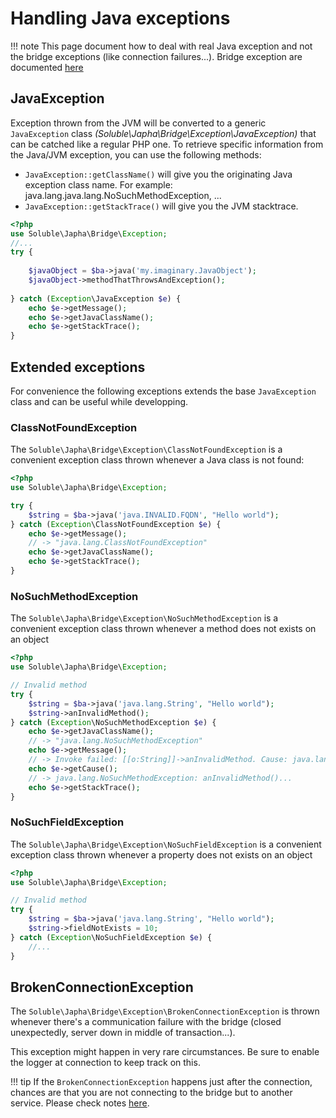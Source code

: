 # Handling Java exceptions

!!! note
    This page document how to deal with real Java exception and not the bridge
    exceptions (like connection failures...). Bridge exception are documented 
    [here](./bridge_connection.md#errors-and-exceptions)  

## JavaException

Exception thrown from the JVM will be converted to a generic `JavaException` class *(Soluble\Japha\Bridge\Exception\JavaException)*
that can be catched like a regular PHP one. To retrieve specific information from
the Java/JVM exception, you can use the following methods: 

- `JavaException::getClassName()` will give you the originating Java exception class name. 
  For example: java.lang.java.lang.NoSuchMethodException, ...
- `JavaException::getStackTrace()` will give you the JVM stacktrace.


```php
<?php
use Soluble\Japha\Bridge\Exception;
//...
try {
    
    $javaObject = $ba->java('my.imaginary.JavaObject');
    $javaObject->methodThatThrowsAndException();
    
} catch (Exception\JavaException $e) {    
    echo $e->getMessage();    
    echo $e->getJavaClassName();
    echo $e->getStackTrace();
} 

```

## Extended exceptions

For convenience the following exceptions extends the base `JavaException` class
and can be useful while developping.

### ClassNotFoundException

The `Soluble\Japha\Bridge\Exception\ClassNotFoundException` is a convenient
exception class thrown whenever a Java class is not found:

```php
<?php
use Soluble\Japha\Bridge\Exception;

try {
    $string = $ba->java('java.INVALID.FQDN', "Hello world");
} catch (Exception\ClassNotFoundException $e) {    
    echo $e->getMessage();
    // -> "java.lang.ClassNotFoundException"
    echo $e->getJavaClassName();
    echo $e->getStackTrace();
} 
```

### NoSuchMethodException

The `Soluble\Japha\Bridge\Exception\NoSuchMethodException` is a convenient 
exception class thrown whenever a method does not exists on an object


```php
<?php
use Soluble\Japha\Bridge\Exception;

// Invalid method
try {
    $string = $ba->java('java.lang.String', "Hello world");
    $string->anInvalidMethod();
} catch (Exception\NoSuchMethodException $e) {
    echo $e->getJavaClassName(); 
    // -> "java.lang.NoSuchMethodException" 
    echo $e->getMessage(); 
    // -> Invoke failed: [[o:String]]->anInvalidMethod. Cause: java.lang.NoSuchMethodException: anInvalidMethod()...
    echo $e->getCause(); 
    // -> java.lang.NoSuchMethodException: anInvalidMethod()...   
    echo $e->getStackTrace();
}

```

### NoSuchFieldException

The `Soluble\Japha\Bridge\Exception\NoSuchFieldException` is a convenient 
exception class thrown whenever a property does not exists on an object


```php
<?php
use Soluble\Japha\Bridge\Exception;

// Invalid method
try {
    $string = $ba->java('java.lang.String', "Hello world");
    $string->fieldNotExists = 10;
} catch (Exception\NoSuchFieldException $e) {
    //...
}

```

## BrokenConnectionException

The `Soluble\Japha\Bridge\Exception\BrokenConnectionException` is thrown whenever there's
a communication failure with the bridge (closed unexpectedly, server down in middle of transaction...).
 
This exception might happen in very rare circumstances. Be sure to enable the logger at connection
to keep track on this.
 
!!! tip
    If the `BrokenConnectionException` happens just after the connection, chances
    are that you are not connecting to the bridge but to another service. Please check
    notes [here](./bridge_connection.md#errors_and_exceptions).

